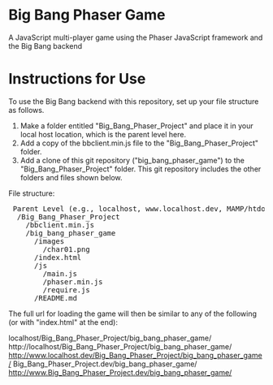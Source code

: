 Big Bang Phaser Game
====================

A JavaScript multi-player game using the Phaser JavaScript framework and the Big Bang backend


Instructions for Use
====================

To use the Big Bang backend with this repository, set up your file structure as follows. 

1. Make a folder entitled "Big_Bang_Phaser_Project" and place it in your local host location, which is the parent level here.
2. Add a copy of the bbclient.min.js file to the "Big_Bang_Phaser_Project" folder. 
3. Add a clone of this git repository ("big_bang_phaser_game") to the "Big_Bang_Phaser_Project" folder. This git repository includes the other folders and files shown below.


File structure:

<pre> Parent Level (e.g., localhost, www.localhost.dev, MAMP/htdocs, etc.) 
  /Big_Bang_Phaser_Project 
    /bbclient.min.js 
    /big_bang_phaser_game 
      /images 
        /char01.png 
      /index.html 
      /js 
        /main.js 
        /phaser.min.js 
        /require.js 
      /README.md 
</pre>


The full url for loading the game will then be similar to any of the following (or with "index.html" at the end): 

localhost/Big_Bang_Phaser_Project/big_bang_phaser_game/
http://localhost/Big_Bang_Phaser_Project/big_bang_phaser_game/
http://www.localhost.dev/Big_Bang_Phaser_Project/big_bang_phaser_game/
Big_Bang_Phaser_Project.dev/big_bang_phaser_game/
http://www.Big_Bang_Phaser_Project.dev/big_bang_phaser_game/

